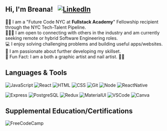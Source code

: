 ## Hi, I'm Breana!   &nbsp;   [![LinkedIn](https://img.shields.io/badge/LinkedIn-0077B5?style=fplastic&logo=linkedin&logoColor=white)](https://www.linkedin.com/in/breanaj/)
👋🏽  I am a "Future Code NYC at **Fullstack Academy**" Fellowship recipient through the NYC Tech-Talent Pipeline.
<br>
👩🏽‍💻  I am open to connecting with others in the industry and am currently seeking remote or hybrid Software Engineering roles. 
<br>
💻 I enjoy solving challenging problems and building useful apps/websites.
<br>
💞️ I am passionate about further developing my skillset.
<br> 
🎨 Fun Fact: I am a both a graphic artist and nail artist. 💅🏽

## Languages & Tools
![JavaScript](https://img.shields.io/badge/JavaScript-F7DF1E?style=plastic&logo=javascript&logoColor=black)
![React](https://img.shields.io/badge/React%20-%2320232a.svg?style=plastic&logo=react&logoColor=%2361DAFB)
![HTML](https://img.shields.io/badge/HTML5-E34F26?style=plastic&logo=html5&logoColor=white)
![CSS](https://img.shields.io/badge/CSS3-1572B6?style=plastic&logo=css3&logoColor=white)
![Git](https://img.shields.io/badge/Git%20-%23F05033.svg?style=plastic&logo=git&logoColor=white)
![Node](https://img.shields.io/badge/Node.js%20-%2343853D.svg?style=plastic&logo=node.js&logoColor=white)
![ReactNative](https://img.shields.io/badge/React_Native-20232A?style=plastic&logo=react&logoColor=61DAFB)

![Express](https://img.shields.io/badge/Express%20-%23404d59.svg?style=plastic)
![PostgreSQL](https://img.shields.io/badge/PostgreSQL-%23316192.svg??style=plastic&logo=postgresql&logoColor=white)
![Redux](https://img.shields.io/badge/Redux-593D88?style=plastic&logo=redux&logoColor=white)
![MaterialUI](https://img.shields.io/badge/Material%20UI-007FFF?style=plastic&logo=mui&logoColor=white)
![VSCode](https://img.shields.io/badge/VS%20Code%20-%23007ACC.svg?style=plastic&logo=visual-studio-code&logoColor=white)
![Canva](https://img.shields.io/badge/Canva-%2300C4CC.svg?&style=plastic&logo=Canva&logoColor=white)

## Supplemental Education/Certifications
![FreeCodeCamp](https://img.shields.io/badge/freecodecamp-27273D?style=plastic&logo=freecodecamp&logoColor=white)
